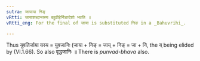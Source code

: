 ```yaml
---
sutra: जायाया निङ्
vRtti: जायाशब्दान्तस्य बहुव्रीहेर्निङादेशो भवति ॥
vRtti_eng: For the final of जाया is substituted निङ in a _Bahuvrihi_.

---
```

Thus युवतिर्जाया यस्य = युवजानिः (जाया + निङ् = जाय् + निङ् = जा + नि, the य् being elided by (VI.1.66). So also वृद्धजानिः ॥ There is _punvad_-_bhava_ also. 